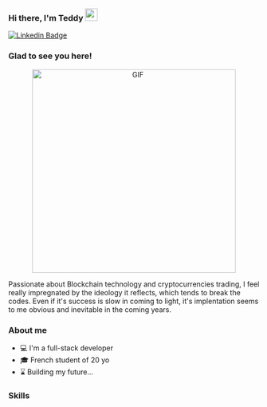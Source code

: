 ### Hi there, I'm Teddy <img src="https://media.giphy.com/media/hvRJCLFzcasrR4ia7z/giphy.gif" width="25px">

[![Linkedin Badge](https://img.shields.io/badge/-LinkedIn-0e76a8?style=flat-square&logo=Linkedin&logoColor=white)](https://www.linkedin.com/in/teddy-jean-fran%C3%A7ois/)

### Glad to see you here! 

<p align="center">
  <img alt="GIF" src="https://feature.undp.org/beyond-bitcoin/fr/assets/mbNja7QNnr/block3.gif" width="408" />
</p>
  
Passionate about Blockchain technology and cryptocurrencies trading, I feel really impregnated by the ideology it reflects, which tends to break the codes. Even if it's success is slow in coming to light, it's implentation seems to me obvious and inevitable in the coming years.

### About me

- 💻 I'm a full-stack developer
- 🎓 French student of 20 yo
- ⌛ Building my future...

### Skills
